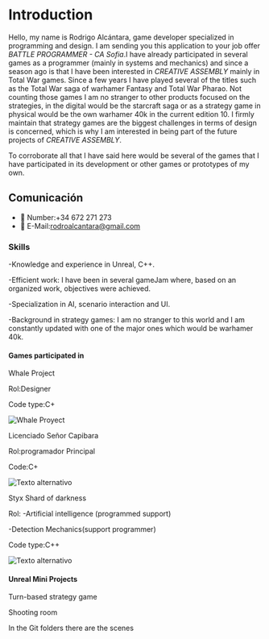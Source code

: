 # Introduction

Hello, my name is Rodrigo Alcántara, game developer specialized in programming and design. I am sending you this application to your job offer *BATTLE PROGRAMMER - CA Sofia*.I have already participated in several games as a programmer (mainly in systems and mechanics) and since a season ago is that I have been interested in *CREATIVE ASSEMBLY* mainly in Total War games. Since a few years I have played several of the titles such as the Total War saga of warhamer Fantasy and Total War Pharao. Not counting those games I am no stranger to other products focused on the strategies, in the digital would be the starcraft saga or as a strategy game in physical would be the own warhamer 40k in the current edition 10. I firmly maintain that strategy games are the biggest challenges in terms of design is concerned, which is why I am interested in being part of the future projects of *CREATIVE ASSEMBLY*.

To corroborate all that I have said here would be several of the games that I have participated in its development or other games or prototypes of my own.

## Comunicación

- 💬 Number:+34 672 271 273 
- 📧 E-Mail:rodroalcantara@gmail.com

### Skills
-Knowledge and experience in Unreal, C++.

-Efficient work: I have been in several gameJam where, based on an organized work, objectives were achieved.

-Specialization in AI, scenario interaction and UI.

-Background in strategy games: I am no stranger to this world and I am constantly updated with one of the major ones which would be warhamer 40k.

#### Games participated in
Whale Project

Rol:Designer

Code type:C+

![Whale Proyect](https://img.itch.zone/aW1nLzE1NjA4OTYyLmpwZw==/315x250%23c/qt%2BDtV.jpg)

Licenciado Señor Capibara

Rol:programador Principal

Code:C+

![Texto alternativo](https://ggjv4.s3.us-west-1.amazonaws.com/files/styles/sidebar_full/s3/games/2025/818587/featured/Sprite-0001.gif?VersionId=KsOZfUFPEY68iJUApFvn7eXHLBpBMFoO&itok=Vfqyr0vY)

Styx Shard of darkness

Rol:
-Artificial intelligence (programmed support)

-Detection Mechanics(support programmer)

Code type:C++


![Texto alternativo](https://upload.wikimedia.org/wikipedia/en/4/4b/Styx_Shards_of_Darkness_Cover_Art.jpg)

#### Unreal Mini Projects

Turn-based strategy game

Shooting room

In the Git folders there are the scenes 






